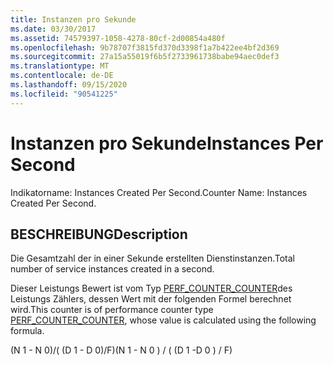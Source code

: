 ```yaml
---
title: Instanzen pro Sekunde
ms.date: 03/30/2017
ms.assetid: 74579397-1058-4278-80cf-2d00854a480f
ms.openlocfilehash: 9b78707f3815fd370d3398f1a7b422ee4bf2d369
ms.sourcegitcommit: 27a15a55019f6b5f2733961738babe94aec0def3
ms.translationtype: MT
ms.contentlocale: de-DE
ms.lasthandoff: 09/15/2020
ms.locfileid: "90541225"
---
```

# <a name="instances-per-second"></a><span data-ttu-id="70e55-102">Instanzen pro Sekunde</span><span class="sxs-lookup"><span data-stu-id="70e55-102">Instances Per Second</span></span>
<span data-ttu-id="70e55-103">Indikatorname: Instances Created Per Second.</span><span class="sxs-lookup"><span data-stu-id="70e55-103">Counter Name: Instances Created Per Second.</span></span>  
  
## <a name="description"></a><span data-ttu-id="70e55-104">BESCHREIBUNG</span><span class="sxs-lookup"><span data-stu-id="70e55-104">Description</span></span>  
 <span data-ttu-id="70e55-105">Die Gesamtzahl der in einer Sekunde erstellten Dienstinstanzen.</span><span class="sxs-lookup"><span data-stu-id="70e55-105">Total number of service instances created in a second.</span></span>  
  
 <span data-ttu-id="70e55-106">Dieser Leistungs Bewert ist vom Typ [PERF_COUNTER_COUNTER](/previous-versions/windows/it-pro/windows-server-2003/cc740048(v=ws.10))des Leistungs Zählers, dessen Wert mit der folgenden Formel berechnet wird.</span><span class="sxs-lookup"><span data-stu-id="70e55-106">This counter is of performance counter type [PERF_COUNTER_COUNTER](/previous-versions/windows/it-pro/windows-server-2003/cc740048(v=ws.10)), whose value is calculated using the following formula.</span></span>  
  
 <span data-ttu-id="70e55-107">(N 1 - N 0)/( (D 1 - D 0)/F)</span><span class="sxs-lookup"><span data-stu-id="70e55-107">(N 1 - N 0 ) / ( (D 1 -D 0 ) / F)</span></span>
